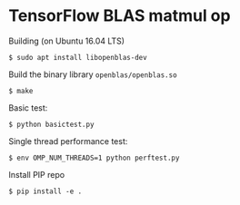 # TensorFlow BLAS matmul op

Building (on Ubuntu 16.04 LTS)

    $ sudo apt install libopenblas-dev

Build the binary library `openblas/openblas.so`

    $ make

Basic test:

    $ python basictest.py

Single thread performance test:

    $ env OMP_NUM_THREADS=1 python perftest.py

Install PIP repo

    $ pip install -e .
